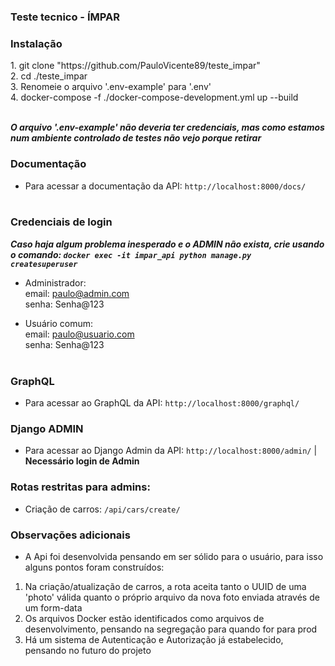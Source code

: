 ### Teste tecnico - ÍMPAR

<h3>Instalação</h3>
1. git clone "https://github.com/PauloVicente89/teste_impar"<br/>
2. cd ./teste_impar<br/>
3. Renomeie o arquivo '.env-example' para '.env'<br/>
4. docker-compose -f ./docker-compose-development.yml up --build<br/><br/>

*<b>O arquivo '.env-example' não deveria ter credenciais, mas como estamos num ambiente controlado de testes não vejo porque retirar</b>*

<h3>Documentação</h3>

- Para acessar a documentação da API: <code>http://localhost:8000/docs/</code><br/><br/>

<h3>Credenciais de login</h3>

*<b>Caso haja algum problema inesperado e o ADMIN não exista, crie usando o comando: <code>docker exec -it impar_api python manage.py createsuperuser</code></b>*<br/>

- Administrador:<br/>
email: paulo@admin.com<br/>
senha: Senha@123<br/>

- Usuário comum:<br/>
email: paulo@usuario.com<br/>
senha: Senha@123<br/><br/>


<h3>GraphQL</h3>

- Para acessar ao GraphQL da API: <code>http://localhost:8000/graphql/</code><br/>

<h3>Django ADMIN</h3>

- Para acessar ao Django Admin da API: <code>http://localhost:8000/admin/</code> | <b>Necessário login de Admin</b><br/>

<h3>Rotas restritas para admins:</h3>

- Criação de carros:  <code>/api/cars/create/</code><br/>

<h3>Observações adicionais</h3>

- A Api foi desenvolvida pensando em ser sólido para o usuário, para isso alguns pontos foram construídos:<br/>
1. Na criação/atualização de carros, a rota aceita tanto o UUID de uma 'photo' válida quanto o próprio arquivo da nova foto enviada através de um form-data <br/>
2. Os arquivos Docker estão identificados como arquivos de desenvolvimento, pensando na segregação para quando for para prod<br/>
3. Há um sistema de Autenticação e Autorização já estabelecido, pensando no futuro do projeto<br/>